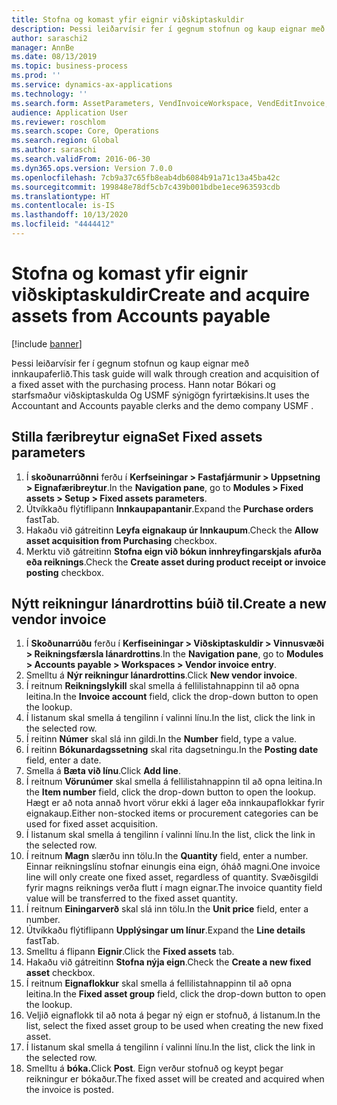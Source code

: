 ```yaml
---
title: Stofna og komast yfir eignir viðskiptaskuldir
description: Þessi leiðarvísir fer í gegnum stofnun og kaup eignar með innkaupaferlið.
author: saraschi2
manager: AnnBe
ms.date: 08/13/2019
ms.topic: business-process
ms.prod: ''
ms.service: dynamics-ax-applications
ms.technology: ''
ms.search.form: AssetParameters, VendInvoiceWorkspace, VendEditInvoice, VendTableLookup, InventItemIdLookupSimple, AssetTable
audience: Application User
ms.reviewer: roschlom
ms.search.scope: Core, Operations
ms.search.region: Global
ms.author: saraschi
ms.search.validFrom: 2016-06-30
ms.dyn365.ops.version: Version 7.0.0
ms.openlocfilehash: 7cb9a37c65fb8eab4db6084b91a71c13a45ba42c
ms.sourcegitcommit: 199848e78df5cb7c439b001bdbe1ece963593cdb
ms.translationtype: HT
ms.contentlocale: is-IS
ms.lasthandoff: 10/13/2020
ms.locfileid: "4444412"
---
```

# <a name="create-and-acquire-assets-from-accounts-payable"></a><span data-ttu-id="20ec6-103">Stofna og komast yfir eignir viðskiptaskuldir</span><span class="sxs-lookup"><span data-stu-id="20ec6-103">Create and acquire assets from Accounts payable</span></span>

[!include [banner](../../includes/banner.md)]

<span data-ttu-id="20ec6-104">Þessi leiðarvísir fer í gegnum stofnun og kaup eignar með innkaupaferlið.</span><span class="sxs-lookup"><span data-stu-id="20ec6-104">This task guide will walk through creation and acquisition of a fixed asset with the purchasing process.</span></span>  <span data-ttu-id="20ec6-105">Hann notar Bókari og starfsmaður viðskiptaskulda Og USMF sýnigögn fyrirtækisins.</span><span class="sxs-lookup"><span data-stu-id="20ec6-105">It uses the Accountant and Accounts payable clerks and the demo company USMF .</span></span>


## <a name="set-fixed-assets-parameters"></a><span data-ttu-id="20ec6-106">Stilla færibreytur eigna</span><span class="sxs-lookup"><span data-stu-id="20ec6-106">Set Fixed assets parameters</span></span>
1. <span data-ttu-id="20ec6-107">Í **skoðunarrúðnni** ferðu í **Kerfseiningar > Fastafjármunir > Uppsetning > Eignafæribreytur**.</span><span class="sxs-lookup"><span data-stu-id="20ec6-107">In the **Navigation pane**, go to **Modules > Fixed assets > Setup > Fixed assets parameters**.</span></span>
2. <span data-ttu-id="20ec6-108">Útvíkkaðu flýtiflipann **Innkaupapantanir**.</span><span class="sxs-lookup"><span data-stu-id="20ec6-108">Expand the **Purchase orders** fastTab.</span></span>
3. <span data-ttu-id="20ec6-109">Hakaðu við gátreitinn **Leyfa eignakaup úr Innkaupum**.</span><span class="sxs-lookup"><span data-stu-id="20ec6-109">Check the **Allow asset acquisition from Purchasing** checkbox.</span></span>
4. <span data-ttu-id="20ec6-110">Merktu við gátreitinn **Stofna eign við bókun innhreyfingarskjals afurða eða reiknings**.</span><span class="sxs-lookup"><span data-stu-id="20ec6-110">Check the **Create asset during product receipt or invoice posting** checkbox.</span></span>

## <a name="create-a-new-vendor-invoice"></a><span data-ttu-id="20ec6-111">Nýtt reikningur lánardrottins búið til.</span><span class="sxs-lookup"><span data-stu-id="20ec6-111">Create a new vendor invoice</span></span>
1. <span data-ttu-id="20ec6-112">Í **Skoðunarrúðu** ferðu í **Kerfiseiningar > Viðskiptaskuldir > Vinnusvæði > Reikningsfærsla lánardrottins**.</span><span class="sxs-lookup"><span data-stu-id="20ec6-112">In the **Navigation pane**, go to **Modules > Accounts payable > Workspaces > Vendor invoice entry**.</span></span>
2. <span data-ttu-id="20ec6-113">Smelltu á **Nýr reikningur lánardrottins**.</span><span class="sxs-lookup"><span data-stu-id="20ec6-113">Click **New vendor invoice**.</span></span>
3. <span data-ttu-id="20ec6-114">Í reitnum **Reikningslykill** skal smella á fellilistahnappinn til að opna leitina.</span><span class="sxs-lookup"><span data-stu-id="20ec6-114">In the **Invoice account** field, click the drop-down button to open the lookup.</span></span>
4. <span data-ttu-id="20ec6-115">Í listanum skal smella á tengilinn í valinni línu.</span><span class="sxs-lookup"><span data-stu-id="20ec6-115">In the list, click the link in the selected row.</span></span>
5. <span data-ttu-id="20ec6-116">Í reitinn **Númer** skal slá inn gildi.</span><span class="sxs-lookup"><span data-stu-id="20ec6-116">In the **Number** field, type a value.</span></span>
6. <span data-ttu-id="20ec6-117">Í reitinn **Bókunardagssetning** skal rita dagsetningu.</span><span class="sxs-lookup"><span data-stu-id="20ec6-117">In the **Posting date** field, enter a date.</span></span>
7. <span data-ttu-id="20ec6-118">Smella á **Bæta við línu**.</span><span class="sxs-lookup"><span data-stu-id="20ec6-118">Click **Add line**.</span></span>
8. <span data-ttu-id="20ec6-119">Í reitnum **Vörunúmer** skal smella á fellilistahnappinn til að opna leitina.</span><span class="sxs-lookup"><span data-stu-id="20ec6-119">In the **Item number** field, click the drop-down button to open the lookup.</span></span> <span data-ttu-id="20ec6-120">Hægt er að nota annað hvort vörur ekki á lager eða innkaupaflokkar fyrir eignakaup.</span><span class="sxs-lookup"><span data-stu-id="20ec6-120">Either non-stocked items or procurement categories can be used for fixed asset acquisition.</span></span>  
9. <span data-ttu-id="20ec6-121">Í listanum skal smella á tengilinn í valinni línu.</span><span class="sxs-lookup"><span data-stu-id="20ec6-121">In the list, click the link in the selected row.</span></span>
10. <span data-ttu-id="20ec6-122">Í reitnum **Magn** slærðu inn tölu.</span><span class="sxs-lookup"><span data-stu-id="20ec6-122">In the **Quantity** field, enter a number.</span></span> <span data-ttu-id="20ec6-123">Einnar reikningslínu stofnar einungis eina eign, óháð magni.</span><span class="sxs-lookup"><span data-stu-id="20ec6-123">One invoice line will only create one fixed asset, regardless of quantity.</span></span> <span data-ttu-id="20ec6-124">Svæðisgildi fyrir magns reiknings verða flutt í magn eignar.</span><span class="sxs-lookup"><span data-stu-id="20ec6-124">The invoice quantity field value will be transferred to the fixed asset quantity.</span></span>  
11. <span data-ttu-id="20ec6-125">Í reitnum **Einingarverð** skal slá inn tölu.</span><span class="sxs-lookup"><span data-stu-id="20ec6-125">In the **Unit price** field, enter a number.</span></span>
12. <span data-ttu-id="20ec6-126">Útvíkkaðu flýtiflipann **Upplýsingar um línur**.</span><span class="sxs-lookup"><span data-stu-id="20ec6-126">Expand the **Line details** fastTab.</span></span>
13. <span data-ttu-id="20ec6-127">Smelltu á flipann **Eignir**.</span><span class="sxs-lookup"><span data-stu-id="20ec6-127">Click the **Fixed assets** tab.</span></span>
14. <span data-ttu-id="20ec6-128">Hakaðu við gátreitinn **Stofna nýja eign**.</span><span class="sxs-lookup"><span data-stu-id="20ec6-128">Check the **Create a new fixed asset** checkbox.</span></span>
15. <span data-ttu-id="20ec6-129">Í reitnum **Eignaflokkur** skal smella á fellilistahnappinn til að opna leitina.</span><span class="sxs-lookup"><span data-stu-id="20ec6-129">In the **Fixed asset group** field, click the drop-down button to open the lookup.</span></span>
16. <span data-ttu-id="20ec6-130">Veljið eignaflokk til að nota á þegar ný eign er stofnuð, á listanum.</span><span class="sxs-lookup"><span data-stu-id="20ec6-130">In the list, select the fixed asset group to be used when creating the new fixed asset.</span></span>
17. <span data-ttu-id="20ec6-131">Í listanum skal smella á tengilinn í valinni línu.</span><span class="sxs-lookup"><span data-stu-id="20ec6-131">In the list, click the link in the selected row.</span></span>
18. <span data-ttu-id="20ec6-132">Smelltu á **bóka.**</span><span class="sxs-lookup"><span data-stu-id="20ec6-132">Click **Post**.</span></span> <span data-ttu-id="20ec6-133">Eign verður stofnuð og keypt þegar reikningur er bókaður.</span><span class="sxs-lookup"><span data-stu-id="20ec6-133">The fixed asset will be created and acquired when the invoice is posted.</span></span>  

